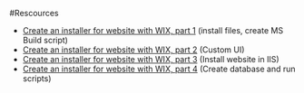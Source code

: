 ﻿

#Rescources
- [Create an installer for website with WIX, part 1](http://blog.bartdemeyer.be/2013/10/create-an-installer-for-website-with-wix-part-1/) (install files, create MS Build script)
- [Create an installer for website with WIX, part 2](http://blog.bartdemeyer.be/2013/10/create-an-installer-for-website-with-wix-part-2/) (Custom UI)
- [Create an installer for website with WIX, part 3](http://blog.bartdemeyer.be/2013/10/create-an-installer-for-website-with-wix-part-3/) (Install website in IIS)
- [Create an installer for website with WIX, part 4](http://blog.bartdemeyer.be/2013/11/create-an-installer-for-website-with-wix-part-4/) (Create database and run scripts)